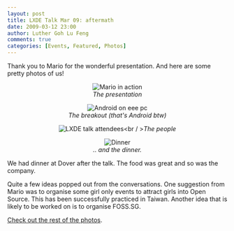 ```yaml
---
layout: post
title: LXDE Talk Mar 09: aftermath
date: 2009-03-12 23:00
author: Luther Goh Lu Feng
comments: true
categories: [Events, Featured, Photos]
---
```

Thank you to Mario for the wonderful presentation. And here are some pretty photos of us!

<div align="center">


<img src="http://farm4.static.flickr.com/3624/3347413384_498c607edf.jpg" alt="Mario in action" /><br /><em>The presentation</em>

<img src="http://farm4.static.flickr.com/3558/3346493541_624c441e99.jpg" alt="Android on eee pc" /><br /><em>The breakout (that's Android btw)</em>

<img src="http://farm4.static.flickr.com/3578/3346610897_9083c3a8af.jpg?v=0" alt="LXDE talk attendees" /><br / ><em>The people</em><br />

<img src="http://farm4.static.flickr.com/3634/3346620051_8edc0c59b9.jpg?v=0" alt="Dinner" /><br /><em>.. and the dinner.</em><br />

</div>

We had dinner at Dover after the talk. The food was great and so was the company.

Quite a few ideas popped out from the conversations. One suggestion from Mario was to organise some girl only events to attract girls into Open Source. This has been successfully practiced in Taiwan. Another idea that is likely to be worked on is to organise FOSS.SG.

<a href="http://www.flickr.com/photos/ruiwen/sets/72157615110964686/">Check out the rest of the photos</a>.

